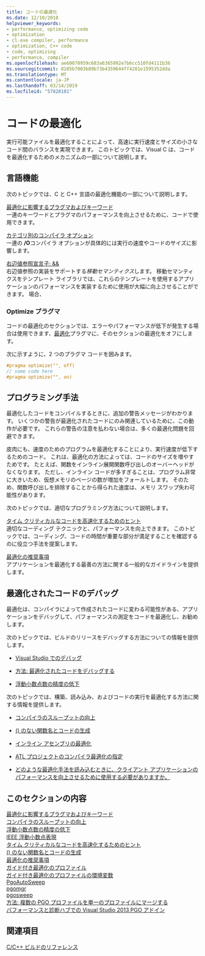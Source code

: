 ```yaml
---
title: コードの最適化
ms.date: 12/10/2018
helpviewer_keywords:
- performance, optimizing code
- optimization
- cl.exe compiler, performance
- optimization, C++ code
- code, optimizing
- performance, compiler
ms.openlocfilehash: ae60070959c683a6365992e7b6cc510fd4111b36
ms.sourcegitcommit: 8105b7003b89b73b4359644ff4281e1595352dda
ms.translationtype: MT
ms.contentlocale: ja-JP
ms.lasthandoff: 03/14/2019
ms.locfileid: "57828101"
---
```

# <a name="optimizing-your-code"></a>コードの最適化

実行可能ファイルを最適化することによって、高速に実行速度とサイズの小さなコード間のバランスを実現できます。 このトピックでは、Visual C は、コードを最適化するためのメカニズムの一部について説明します。

## <a name="language-features"></a>言語機能

次のトピックでは、C と C++ 言語の最適化機能の一部について説明します。

[最適化に影響するプラグマおよびキーワード](optimization-pragmas-and-keywords.md)<br/>
一連のキーワードとプラグマのパフォーマンスを向上させるために、コードで使用できます。

[カテゴリ別のコンパイラ オプション](reference/compiler-options-listed-by-category.md)<br/>
一連の **/O**コンパイラ オプションが具体的には実行の速度やコードのサイズに影響します。

[右辺値参照宣言子: &&](../cpp/rvalue-reference-declarator-amp-amp.md)<br/>
右辺値参照の実装をサポートする*移動セマンティクス*します。 移動セマンティクスをテンプレート ライブラリでは、これらのテンプレートを使用するアプリケーションのパフォーマンスを実装するために使用が大幅に向上させることができます。 場合、

### <a name="the-optimize-pragma"></a>Optimize プラグマ

コードの最適化のセクションでは、エラーやパフォーマンスが低下が発生する場合は使用できます、[最適化](../preprocessor/optimize.md)プラグマに、そのセクションの最適化をオフにします。

次に示すように、2 つのプラグマ コードを囲みます。

```cpp
#pragma optimize("", off)
// some code here
#pragma optimize("", on)
```

## <a name="programming-practices"></a>プログラミング手法

最適化したコードをコンパイルするときに、追加の警告メッセージがわかります。 いくつかの警告が最適化されたコードにのみ関連しているために、この動作が必要です。 これらの警告の注意を払わない場合は、多くの最適化問題を回避できます。

皮肉にも、速度のためのプログラムを最適化することにより、実行速度が低下するためのコード。 これは、最適化の方法によっては、コードのサイズを増やすためです。 たとえば、関数をインライン展開関数呼び出しのオーバーヘッドがなくなります。 ただし、インライン コードが多すぎることは、プログラム非常に大きいため、仮想メモリのページの数が増加をフォールトします。 そのため、関数呼び出しを排除することから得られた速度は、メモリ スワップ失わ可能性があります。

次のトピックでは、適切なプログラミング方法について説明します。

[タイム クリティカルなコードを高速化するためのヒント](tips-for-improving-time-critical-code.md)<br/>
適切なコーディング テクニックと、パフォーマンスを向上できます。 このトピックでは、コーディング、コードの時間が重要な部分が満足することを確認するのに役立つ手法を提案します。

[最適化の推奨事項](optimization-best-practices.md)<br/>
アプリケーションを最適化する最善の方法に関する一般的なガイドラインを提供します。

## <a name="debugging-optimized-code"></a>最適化されたコードのデバッグ

最適化は、コンパイラによって作成されたコードに変わる可能性がある、アプリケーションをデバッグして、パフォーマンスの測定をコードを最適化し、お勧めします。

次のトピックでは、ビルドのリリースをデバッグする方法についての情報を提供します。

- [Visual Studio でのデバッグ](/visualstudio/debugger/debugging-in-visual-studio)

- [方法: 最適化されたコードをデバッグする](/visualstudio/debugger/how-to-debug-optimized-code)

- [浮動小数点数の精度の低下](why-floating-point-numbers-may-lose-precision.md)


次のトピックでは、構築、読み込み、およびコードの実行を最適化する方法に関する情報を提供します。

- [コンパイラのスループットの向上](improving-compiler-throughput.md)

- [() のない関数名とコードの生成](using-function-name-without-parens-produces-no-code.md)

- [インライン アセンブリの最適化](../assembler/inline/optimizing-inline-assembly.md)

- [ATL プロジェクトのコンパイラ最適化の指定](../atl/reference/specifying-compiler-optimization-for-an-atl-project.md)

- [どのような最適化手法を読み込むときに、クライアント アプリケーションのパフォーマンスを向上させるために使用する必要がありますか。](../build/dll-frequently-asked-questions.md#mfc_optimization)


## <a name="in-this-section"></a>このセクションの内容

[最適化に影響するプラグマおよびキーワード](optimization-pragmas-and-keywords.md)<br/>
[コンパイラのスループットの向上](improving-compiler-throughput.md)<br/>
[浮動小数点数の精度の低下](why-floating-point-numbers-may-lose-precision.md)<br/>
[IEEE 浮動小数点表現](ieee-floating-point-representation.md)<br/>
[タイム クリティカルなコードを高速化するためのヒント](tips-for-improving-time-critical-code.md)<br/>
[() のない関数名とコードの生成](using-function-name-without-parens-produces-no-code.md)<br/>
[最適化の推奨事項](optimization-best-practices.md)<br/>
[ガイド付き最適化のプロファイル](profile-guided-optimizations.md)<br/>
[ガイド付き最適化のプロファイルの環境変数](environment-variables-for-profile-guided-optimizations.md)<br/>
[PgoAutoSweep](pgoautosweep.md)<br/>
[pgomgr](pgomgr.md)<br/>
[pgosweep](pgosweep.md)<br/>
[方法: 複数の PGO プロファイルを単一のプロファイルにマージする](how-to-merge-multiple-pgo-profiles-into-a-single-profile.md)<br/>
[パフォーマンスと診断ハブでの Visual Studio 2013 PGO アドイン](profile-guided-optimization-in-the-performance-and-diagnostics-hub.md)<br/>

## <a name="see-also"></a>関連項目

[C/C++ ビルドのリファレンス](reference/c-cpp-building-reference.md)
